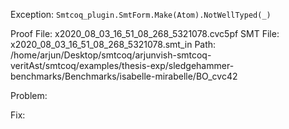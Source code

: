 Exception: `Smtcoq_plugin.SmtForm.Make(Atom).NotWellTyped(_)`

Proof File: x2020_08_03_16_51_08_268_5321078.cvc5pf
SMT File: x2020_08_03_16_51_08_268_5321078.smt_in
Path: /home/arjun/Desktop/smtcoq/arjunvish-smtcoq-veritAst/smtcoq/examples/thesis-exp/sledgehammer-benchmarks/Benchmarks/isabelle-mirabelle/BO_cvc42

Problem:

Fix:
